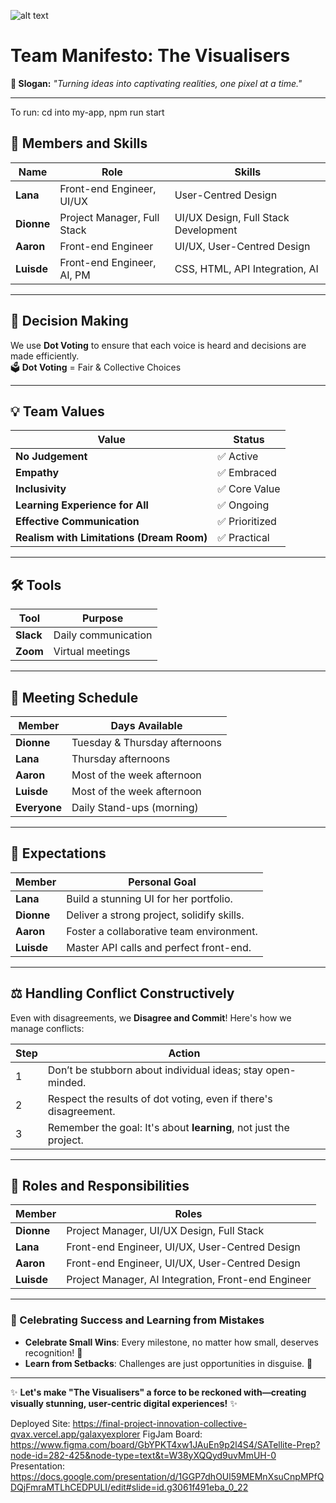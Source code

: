 ![alt text](image.png)

# Team Manifesto: The Visualisers

**🎨 Slogan:** *"Turning ideas into captivating realities, one pixel at a time."*

---

To run: cd into my-app, npm run start

## 👥 Members and Skills

| Name    | Role                       | Skills                                |
|---------|----------------------------|---------------------------------------|
| **Lana**   | Front-end Engineer, UI/UX | User-Centred Design                   |
| **Dionne** | Project Manager, Full Stack | UI/UX Design, Full Stack Development   |
| **Aaron**  | Front-end Engineer        | UI/UX, User-Centred Design            |
| **Luisde** | Front-end Engineer, AI, PM | CSS, HTML, API Integration, AI        |

---

## 🎯 Decision Making

We use **Dot Voting** to ensure that each voice is heard and decisions are made efficiently.  
🗳️ **Dot Voting** = Fair & Collective Choices

---

## 💡 Team Values

| Value                              | Status       |
|-------------------------------------|--------------|
| **No Judgement**                    | ✅ Active     |
| **Empathy**                         | ✅ Embraced   |
| **Inclusivity**                     | ✅ Core Value |
| **Learning Experience for All**     | ✅ Ongoing    |
| **Effective Communication**         | ✅ Prioritized|
| **Realism with Limitations (Dream Room)** | ✅ Practical |

---

## 🛠️ Tools

| Tool     | Purpose                |
|----------|------------------------|
| **Slack**  | Daily communication    |
| **Zoom**   | Virtual meetings       |

---

## 📅 Meeting Schedule

| Member   | Days Available            |
|----------|---------------------------|
| **Dionne** | Tuesday & Thursday afternoons |
| **Lana**   | Thursday afternoons      |
| **Aaron**  | Most of the week afternoon   |
| **Luisde**  | Most of the week afternoon   |
| **Everyone** | Daily Stand-ups (morning) |

---

## 🚀 Expectations

| Member    | Personal Goal                            |
|-----------|------------------------------------------|
| **Lana**  | Build a stunning UI for her portfolio.    |
| **Dionne**| Deliver a strong project, solidify skills.|
| **Aaron** | Foster a collaborative team environment. |
| **Luisde**| Master API calls and perfect front-end.   |

---

## ⚖️ Handling Conflict Constructively

Even with disagreements, we **Disagree and Commit**! Here's how we manage conflicts:

| Step  | Action                                                     |
|-------|-------------------------------------------------------------|
| 1     | Don’t be stubborn about individual ideas; stay open-minded. |
| 2     | Respect the results of dot voting, even if there's disagreement. |
| 3     | Remember the goal: It's about **learning**, not just the project. |

---

## 🔄 Roles and Responsibilities

| Member     | Roles                         |
|------------|--------------------------------|
| **Dionne** | Project Manager, UI/UX Design, Full Stack |
| **Lana**   | Front-end Engineer, UI/UX, User-Centred Design |
| **Aaron**  | Front-end Engineer, UI/UX, User-Centred Design |
| **Luisde** | Project Manager, AI Integration, Front-end Engineer |

---

### 🎉 Celebrating Success and Learning from Mistakes

- **Celebrate Small Wins**: Every milestone, no matter how small, deserves recognition! 🎊  
- **Learn from Setbacks**: Challenges are just opportunities in disguise. 💪

---

✨ **Let's make "The Visualisers" a force to be reckoned with—creating visually stunning, user-centric digital experiences!** ✨

Deployed Site: https://final-project-innovation-collective-qvax.vercel.app/galaxyexplorer
FigJam Board: https://www.figma.com/board/GbYPKT4xw1JAuEn9p2l4S4/SATellite-Prep?node-id=282-425&node-type=text&t=W38yXQQyd9uvMmUH-0
Presentation: https://docs.google.com/presentation/d/1GGP7dhOUl59MEMnXsuCnpMPfQDQjFmraMTLhCEDPULI/edit#slide=id.g3061f491eba_0_22


